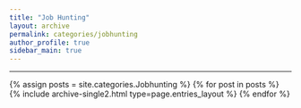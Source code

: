 ```yaml
---
title: "Job Hunting"
layout: archive
permalink: categories/jobhunting
author_profile: true
sidebar_main: true
---
```


<!-- 공백이 포함되어 있는 카테고리 이름의 경우 site.categories['a b c'] 이런식으로! -->

***

{% assign posts = site.categories.Jobhunting %}
{% for post in posts %} {% include archive-single2.html type=page.entries_layout %} {% endfor %}